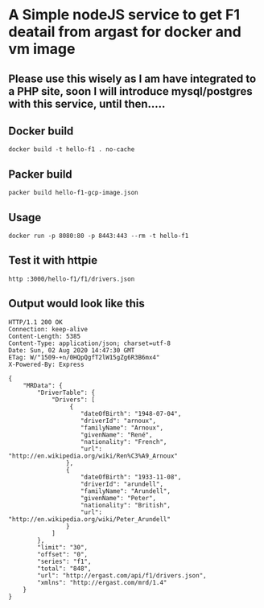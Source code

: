 # A Simple nodeJS service to get F1 deatail from argast for docker and vm image

## Please use this wisely as I am have integrated to a PHP site, soon I will introduce mysql/postgres with this service, until then.....

## Docker build
    docker build -t hello-f1 . no-cache
## Packer build
    packer build hello-f1-gcp-image.json
## Usage
    docker run -p 8080:80 -p 8443:443 --rm -t hello-f1

## Test it with httpie
    http :3000/hello-f1/f1/drivers.json

## Output would look like this
```
HTTP/1.1 200 OK
Connection: keep-alive
Content-Length: 5385
Content-Type: application/json; charset=utf-8
Date: Sun, 02 Aug 2020 14:47:30 GMT
ETag: W/"1509-+n/0HQpQgfT2lW15gZg6R3B6mx4"
X-Powered-By: Express

{
    "MRData": {
        "DriverTable": {
            "Drivers": [
                 {
                    "dateOfBirth": "1948-07-04",
                    "driverId": "arnoux",
                    "familyName": "Arnoux",
                    "givenName": "René",
                    "nationality": "French",
                    "url": "http://en.wikipedia.org/wiki/Ren%C3%A9_Arnoux"
                },
                {
                    "dateOfBirth": "1933-11-08",
                    "driverId": "arundell",
                    "familyName": "Arundell",
                    "givenName": "Peter",
                    "nationality": "British",
                    "url": "http://en.wikipedia.org/wiki/Peter_Arundell"
                }
            ]
        },
        "limit": "30",
        "offset": "0",
        "series": "f1",
        "total": "848",
        "url": "http://ergast.com/api/f1/drivers.json",
        "xmlns": "http://ergast.com/mrd/1.4"
    }
}
```